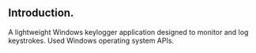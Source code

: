 ## Introduction.

A lightweight Windows keylogger application designed to monitor and log keystrokes.
Used Windows operating system APIs.
